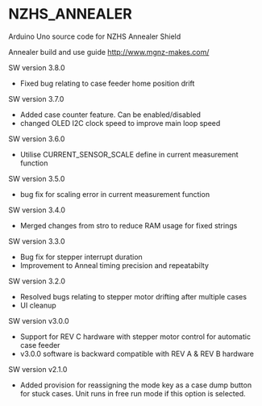 # NZHS_ANNEALER
Arduino Uno source code for NZHS Annealer Shield

Annealer build and use guide
http://www.mgnz-makes.com/

SW version 3.8.0
- Fixed bug relating to case feeder home position drift

SW version 3.7.0
- Added case counter feature. Can be enabled/disabled
- changed OLED I2C clock speed to improve main loop speed

SW version 3.6.0
- Utilise CURRENT_SENSOR_SCALE define in current measurement function

SW version 3.5.0
- bug fix for scaling error in current measurement function

SW version 3.4.0
- Merged changes from stro to reduce RAM usage for fixed strings

SW version 3.3.0
- Bug fix for stepper interrupt duration
- Improvement to Anneal timing precision and repeatabilty

SW version 3.2.0
- Resolved bugs relating to stepper motor drifting after multiple cases
- UI cleanup

SW version v3.0.0
- Support for REV C hardware with stepper motor control for automatic case feeder
- v3.0.0 software is backward compatible with REV A & REV B hardware

SW version v2.1.0
- Added provision for reassigning the mode key as a case dump button for stuck cases. Unit runs in free run mode if this option is selected.
